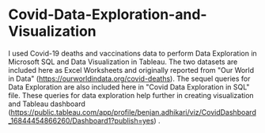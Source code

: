 # Covid-Data-Exploration-and-Visualization

I used Covid-19 deaths and vaccinations data to perform Data Exploration in Microsoft SQL and Data Visualization in Tableau. The two datasets are included here as Excel Worksheets and originally reported from "Our World in Data" (https://ourworldindata.org/covid-deaths). The sequel queries for Data Exploration are also included here in "Covid Data Exploration in SQL" file. 
These queries for data exploration help further in creating visualization and Tableau dashboard (https://public.tableau.com/app/profile/benjan.adhikari/viz/CovidDashboard_16844454866260/Dashboard1?publish=yes) . 
